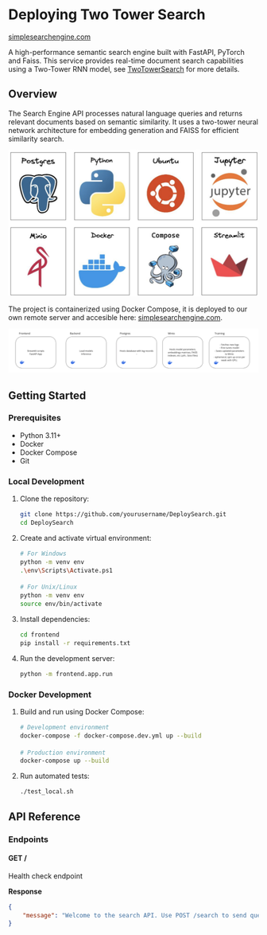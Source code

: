 # Deploying Two Tower Search

[simplesearchengine.com](https://simplesearchengine.com)

A high-performance semantic search engine built with FastAPI, PyTorch and Faiss. This service provides real-time document search capabilities using a Two-Tower RNN model, see [TwoTowerSearch](https://github.com/kalebsofer/TwoTowerSearch) for more details.

## Overview

The Search Engine API processes natural language queries and returns relevant documents based on semantic similarity. It uses a two-tower neural network architecture for embedding generation and FAISS for efficient similarity search.

![stack](/public/images/stack.png)

The project is containerized using Docker Compose, it is deployed to our own remote server and accesible here: [simplesearchengine.com](https://simplesearchengine.com).

![containers](/public/images/containers.png)


## Getting Started

### Prerequisites
- Python 3.11+
- Docker
- Docker Compose
- Git

### Local Development

1. Clone the repository:
    ```bash
    git clone https://github.com/yourusername/DeploySearch.git
    cd DeploySearch
    ```

2. Create and activate virtual environment:
    ```bash
    # For Windows
    python -m venv env
    .\env\Scripts\Activate.ps1

    # For Unix/Linux
    python -m venv env
    source env/bin/activate
    ```

3. Install dependencies:
    ```bash
    cd frontend
    pip install -r requirements.txt
    ```

4. Run the development server:
    ```bash
    python -m frontend.app.run
    ```

### Docker Development

1. Build and run using Docker Compose:
    ```bash
    # Development environment
    docker-compose -f docker-compose.dev.yml up --build

    # Production environment
    docker-compose up --build
    ```

2. Run automated tests:
    ```bash
    ./test_local.sh
    ```

## API Reference

### Endpoints

#### GET /
Health check endpoint

**Response**
```json
{
    "message": "Welcome to the search API. Use POST /search to send queries."
}
